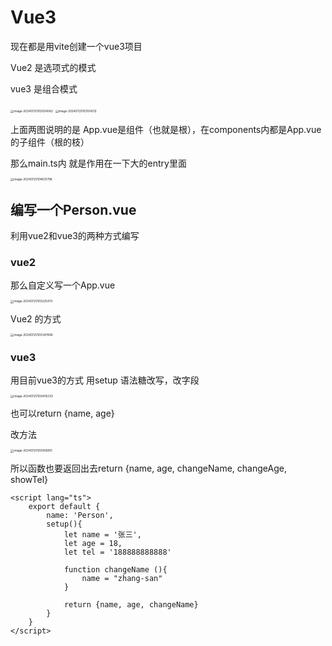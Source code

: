 # Vue3

现在都是用vite创建一个vue3项目





Vue2 是选项式的模式

vue3 是组合模式



<img src="/Users/zhengbufeng/Documents/学习笔记/vue3/vue3.assets/image-20240720103024582.png" alt="image-20240720103024582" style="zoom:33%;" />

<img src="/Users/zhengbufeng/Documents/学习笔记/vue3/vue3.assets/image-20240720103104312.png" alt="image-20240720103104312" style="zoom: 33%;" />

上面两图说明的是 App.vue是组件（也就是根），在components内都是App.vue的子组件（根的枝）

那么main.ts内 就是作用在一下大的entry里面

<img src="/Users/zhengbufeng/Documents/学习笔记/vue3/vue3.assets/image-20240720104631796.png" alt="image-20240720104631796" style="zoom:33%;" />



## 编写一个Person.vue

利用vue2和vue3的两种方式编写

### vue2

那么自定义写一个App.vue

<img src="/Users/zhengbufeng/Documents/学习笔记/vue3/vue3.assets/image-20240720103225473.png" alt="image-20240720103225473" style="zoom:33%;" />

Vue2 的方式

<img src="/Users/zhengbufeng/Documents/学习笔记/vue3/vue3.assets/image-20240720103347496.png" alt="image-20240720103347496" style="zoom:33%;" />

### vue3

用目前vue3的方式 用setup 语法糖改写，改字段

<img src="/Users/zhengbufeng/Documents/学习笔记/vue3/vue3.assets/image-20240720103405233.png" alt="image-20240720103405233" style="zoom:33%;" />

也可以return {name, age}

改方法

<img src="/Users/zhengbufeng/Documents/学习笔记/vue3/vue3.assets/image-20240720103456951.png" alt="image-20240720103456951" style="zoom:33%;" />

所以函数也要返回出去return {name, age, changeName, changeAge, showTel}



```vue
<script lang="ts">
    export default {
        name: 'Person',
        setup(){
            let name = '张三',
            let age = 18,
            let tel = '188888888888'
                    
            function changeName (){
                name = "zhang-san"
            }
            
            return {name, age, changeName}
        }
    }
</script>
```











